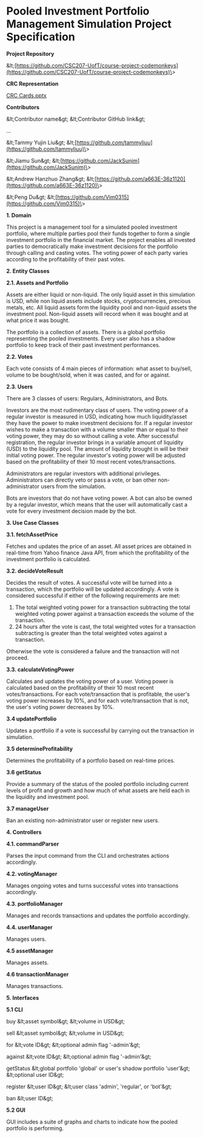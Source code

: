 # **Pooled Investment Portfolio Management Simulation Project Specification**

**Project Repository**

\&lt;[https://github.com/CSC207-UofT/course-project-codemonkeys](https://github.com/CSC207-UofT/course-project-codemonkeys)\&gt;

**CRC Representation**

[CRC Cards.pptx](https://docs.google.com/presentation/d/1qOXHUqKnqGVJKN6A0Vr4zOjAfkeX9VIW/edit?usp=sharing&amp;ouid=111568394588550955582&amp;rtpof=true&amp;sd=true)

**Contributors**

\&lt;Contributor name\&gt; \&lt;Contributor GitHub link\&gt;

...

\&lt;Tammy Yujin Liu\&gt; \&lt;[https://github.com/tammyliuu](https://github.com/tammyliuu)\&gt;

\&lt;Jiamu Sun\&gt; \&lt;[https://github.com/JackSunjm](https://github.com/JackSunjm)\&gt;

\&lt;Andrew Hanzhuo Zhang\&gt; \&lt;[https://github.com/a663E-36z1120](https://github.com/a663E-36z1120)\&gt;

\&lt;Peng Du\&gt; \&lt;[https://github.com/Vim0315](https://github.com/Vim0315)\&gt;

**1. Domain**

This project is a management tool for a simulated pooled investment portfolio, where multiple parties pool their funds together to form a single investment portfolio in the financial market. The project enables all invested parties to democratically make investment decisions for the portfolio through calling and casting votes. The voting power of each party varies according to the profitability of their past votes.

**2. Entity Classes**

**2.1. Assets and Portfolio**

Assets are either liquid or non-liquid. The only liquid asset in this simulation is USD, while non liquid assets include stocks, cryptocurrencies, precious metals, etc. All liquid assets form the liquidity pool and non-liquid assets the investment pool. Non-liquid assets will record when it was bought and at what price it was bought.

The portfolio is a collection of assets. There is a global portfolio representing the pooled investments. Every user also has a shadow portfolio to keep track of their past investment performances.

**2.2. Votes**

Each vote consists of 4 main pieces of information: what asset to buy/sell, volume to be bought/sold, when it was casted, and for or against.

**2.3. Users**

There are 3 classes of users: Regulars, Administrators, and Bots.

Investors are the most rudimentary class of users. The voting power of a regular investor is measured in USD, indicating how much liquidity/asset they have the power to make investment decisions for. If a regular investor wishes to make a transaction with a volume smaller than or equal to their voting power, they may do so without calling a vote. After successful registration, the regular investor brings in a variable amount of liquidity (USD) to the liquidity pool. The amount of liquidity brought in will be their initial voting power. The regular investor&#39;s voting power will be adjusted based on the profitability of their 10 most recent votes/transactions.

Administrators are regular investors with additional privileges. Administrators can directly veto or pass a vote, or ban other non-administrator users from the simulation.

Bots are investors that do not have voting power. A bot can also be owned by a regular investor, which means that the user will automatically cast a vote for every investment decision made by the bot.

**3. Use Case Classes**

**3.1. fetchAssetPrice**

Fetches and updates the price of an asset. All asset prices are obtained in real-time from Yahoo finance Java API, from which the profitability of the investment portfolio is calculated.

**3.2. decideVoteResult**

Decides the result of votes. A successful vote will be turned into a transaction, which the portfolio will be updated accordingly. A vote is considered successful if either of the following requirements are met:

1. The total weighted voting power for a transaction subtracting the total weighted voting power against a transaction exceeds the volume of the transaction.
2. 24 hours after the vote is cast, the total weighted votes for a transaction subtracting is greater than the total weighted votes against a transaction.

Otherwise the vote is considered a failure and the transaction will not proceed.

**3.3. calculateVotingPower**

Calculates and updates the voting power of a user. Voting power is calculated based on the profitability of their 10 most recent votes/transactions. For each vote/transaction that is profitable, the user&#39;s voting power increases by 10%, and for each vote/transaction that is not, the user&#39;s voting power decreases by 10%.

**3.4 updatePortfolio**

Updates a portfolio if a vote is successful by carrying out the transaction in simulation.

**3.5 determineProfitability**

Determines the profitability of a portfolio based on real-time prices.

**3.6 getStatus**

Provide a summary of the status of the pooled portfolio including current levels of profit and growth and how much of what assets are held each in the liquidity and investment pool.

**3.7 manageUser**

Ban an existing non-administrator user or register new users.

**4. Controllers**

**4.1. commandParser**

Parses the input command from the CLI and orchestrates actions accordingly.

**4.2. votingManager**

Manages ongoing votes and turns successful votes into transactions accordingly.

**4.3. portfolioManager**

Manages and records transactions and updates the portfolio accordingly.

**4.4. userManager**

Manages users.

**4.5 assetManager**

Manages assets.

**4.6 transactionManager**

Manages transactions.

**5. Interfaces**

**5.1 CLI**

buy \&lt;asset symbol\&gt; \&lt;volume in USD\&gt;

sell \&lt;asset symbol\&gt; \&lt;volume in USD\&gt;

for \&lt;vote ID\&gt; \&lt;optional admin flag &#39;-admin&#39;\&gt;

against \&lt;vote ID\&gt; \&lt;optional admin flag &#39;-admin&#39;\&gt;

getStatus \&lt;global portfolio &#39;global&#39; or user&#39;s shadow portfolio &#39;user&#39;\&gt; \&lt;optional user ID\&gt;

register \&lt;user ID\&gt; \&lt;user class &#39;admin&#39;, &#39;regular&#39;, or &#39;bot&#39;\&gt;

ban \&lt;user ID\&gt;

**5.2 GUI**

GUI includes a suite of graphs and charts to indicate how the pooled portfolio is performing.